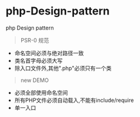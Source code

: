 # php-Design-pattern
php Design pattern
>PSR-0 规范

- 命名空间必须与绝对路径一致
- 类名首字母必须大写
- 除入口文件外,其他".php"必须只有一个类

>new DEMO
- 必须全部使用命名空间
- 所有PHP文件必须自动载入,不能有include/require
- 单一入口

